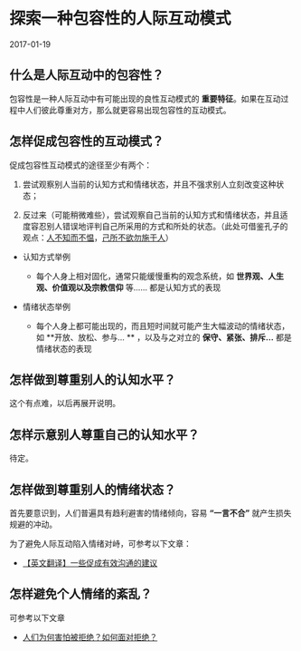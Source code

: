 # 探索一种包容性的人际互动模式

2017-01-19

## 什么是人际互动中的包容性？

包容性是一种人际互动中有可能出现的良性互动模式的 **重要特征**。如果在互动过程中人们彼此尊重对方，那么就更容易出现包容性的互动模式。

## 怎样促成包容性的互动模式？

促成包容性互动模式的途径至少有两个：

1) 尝试观察别人当前的认知方式和情绪状态，并且不强求别人立刻改变这种状态；

2) 反过来（可能稍微难些），尝试观察自己当前的认知方式和情绪状态，并且适度容忍别人错误地评判自己所采用的方式和所处的状态。（此处可借鉴孔子的观点：[人不知而不愠](http://ctext.org/analects/zhs?searchu=%E4%BA%BA%E4%B8%8D%E7%9F%A5%E8%80%8C%E4%B8%8D%E6%84%A0%EF%BC%8C%E4%B8%8D%E4%BA%A6%E5%90%9B%E5%AD%90%E4%B9%8E%EF%BC%9F)，[己所不欲勿施于人](http://ctext.org/analects/zhs?searchu=%E5%B7%B1%E6%89%80%E4%B8%8D%E6%AC%B2%EF%BC%8C%E5%8B%BF%E6%96%BD%E4%BA%8E%E4%BA%BA)）

* 认知方式举例

    * 每个人身上相对固化，通常只能缓慢重构的观念系统，如 **世界观、人生观、价值观以及宗教信仰** 等…… 都是认知方式的表现

* 情绪状态举例

    * 每个人身上都可能出现的，而且短时间就可能产生大幅波动的情绪状态，如 **开放、放松、参与… ** ，以及与之对立的 **保守、紧张、排斥…** 都是情绪状态的表现

## 怎样做到尊重别人的认知水平？

这个有点难，以后再展开说明。

## 怎样示意别人尊重自己的认知水平？

待定。

## 怎样做到尊重别人的情绪状态？

首先要意识到，人们普遍具有趋利避害的情绪倾向，容易 **“一言不合”** 就产生损失规避的冲动。

为了避免人际互动陷入情绪对峙，可参考以下文章：

* [【英文翻译】一些促成有效沟通的建议](https://quip.com/jZONA1ad2xAE) 

## 怎样避免个人情绪的紊乱？

可参考以下文章

* [人们为何害怕被拒绝？如何面对拒绝？](https://quip.com/8CsJAmlUKZPr)
